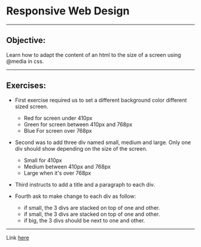 # Responsive Web Design
***

## Objective:
Learn how to adapt the content of an html to the size of a screen using @media in css.

***

## Exercises:

* First exercise required us to set a different background color different sized screen.
    * Red for screen under 410px
    * Green for screen between 410px and 768px
    * Blue For screen over 768px

* Second was to add three div named small, medium and large. Only one div should show depending on the size of the screen.
    * Small for 410px
    * Medium between 410px and 768px
    * Large when it's over 768px

* Third instructs to add a title and a paragraph to each div.

* Fourth ask to make change to each div as follow:
    * if small, the 3 divs are stacked on top of one and other.
    * if small, the 3 divs are stacked on top of one and other.
    * if big, the 3 divs should be next to one and other.
    
***
Link [here](https://fradven.github.io/Responsive-Web-Design/)